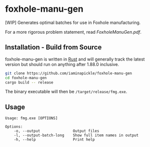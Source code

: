 # foxhole-manu-gen

[WIP] Generates optimal batches for use in Foxhole manufacturing.

For a more rigorous problem statement, read *FoxholeManuGen.pdf*.

## Installation - Build from Source
foxhole-manu-gen is written in [Rust](https://rust-lang.org/) and will generally track the latest version but should run on anything after 1.88.0 inclusive.

```bash
git clone https://github.com/iaminapickle/foxhole-manu-gen
cd foxhole-manu-gen
cargo build -- release
```

The binary executable will then be `/target/release/fmg.exe`.

## Usage
```
Usage: fmg.exe [OPTIONS]

Options:
    -o, --output               Output files
    -l, --output-batch-long    Show full item names in output
    -h, --help                 Print help
```